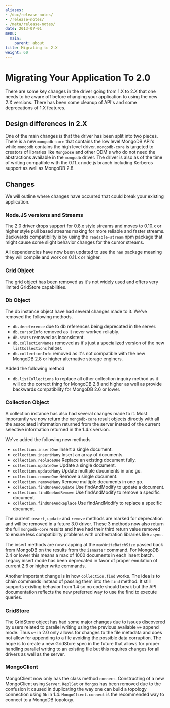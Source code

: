 ```yaml
---
aliases:
- /doc/release-notes/
- /release-notes/
- /meta/release-notes/
date: 2013-07-01
menu:
  main:
    parent: about
title: Migrating to 2.X
weight: 60
---
```

# Migrating Your Application To 2.0
There are some key changes in the driver going from 1.X to 2.X that one needs to be aware off before changing your application to using the new 2.X versions. There has been some cleanup of API's and some deprecations of 1.X features.

## Design differences in 2.X
One of the main changes is that the driver has been split into two pieces. There is a new `mongodb-core` that contains the low level MongoDB API's while `mongodb` contains the high level driver. `mongodb-core` is targeted to creators of libraries like `Mongoose` and other ODM's who do not need the abstractions available in the `mongodb` driver. The driver is also as of the time of writing compatible with the 0.11.x node.js branch including Kerberos support as well as MongoDB 2.8.

## Changes
We will outline where changes have occurred that could break your existing application.

### Node.JS versions and Streams
The 2.0 driver drops support for 0.8.x style streams and moves to 0.10.x or higher style pull based streams making for more reliable and faster streams. Backwards compatibility is by using the `readable-stream` npm package that might cause some slight behavior changes for the cursor streams.

All dependencies have now been updated to use the `nan` package meaning they will compile and work on 0.11.x or higher.

### Grid Object
The grid object has been removed as it's not widely used and offers very limited GridStore capabilities.

### Db Object
The db instance object have had several changes made to it. We've removed the following methods.

* `db.dereference` due to db references being deprecated in the server.
* `db.cursorInfo` removed as it never worked reliably.
* `db.stats` removed as inconsistent.
* `db.collectionNames` removed as it's just a specialized version of the new `listCollections` helper.
* `db.collectionInfo` removed as it's not compatible with the new MongoDB 2.8 or higher alternative storage enginers.

Added the following method

* `db.listCollections` to replace all other collection inquiry method as it will do the correct thing for MongoDB 2.8 and higher as well as provide backwards compatibility for MongoDB 2.6 or lower.

### Collection Object
A collection instance has also had several changes made to it. Most importantly we now return the `mongodb-core` result objects directly with all the associated information returned from the server instead of the current selective information returned in the 1.4.x version.

We've added the following new methods

* `collection.insertOne` Insert a single document.
* `collection.insertMany` Insert an array of documents.
* `collection.replaceOne` Replace an existing document fully.
* `collection.updateOne` Update a single document.
* `collection.updateMany` Update multiple documents in one go.
* `collection.removeOne` Remove a single document.
* `collection.removeMany` Remove multiple documents in one go.
* `collection.findOneAndUpdate` Use findAndModify to update a document.
* `collection.findOneAndRemove` Use findAndModify to remove a specific document.
* `collection.findOneAndReplace` Use findAndModify to replace a specific document.

The current `insert`, `update` and `remove` methods are marked for deprecation and will be removed in a future 3.0 driver. These 3 methods now also return the full `mongodb-core` results and have had their third return value removed to ensure less compatibility problems with orchestration libraries like `async`.

The insert methods are now capping at the `maxWriteBatchSize` passed back from MongoDB on the results from the `ismaster` command. For MongoDB 2.4 or lower this means a max of 1000 documents in each insert batch. Legacy insert mode has been deprecated in favor of proper emulation of current 2.6 or higher write commands.

Another important change is in how `collection.find` works. The idea is to chain commands instead of passing them into the `find` method. It still supports existing behavior from 1.4 so no code should break but the API documentation reflects the new preferred way to use the find to execute queries.

### GridStore
The GridStore object has had some major changes due to issues discovered by users related to parallel writing using the previous available `w+` append mode. Thus `w+` in 2.0 only allows for changes to the file metadata and does not allow for appending to a file avoiding the possible data corruption. The hope is to create a new GridStore spec in the future that allows for proper handling parallel writing to an existing file but this requires changes for all drivers as well as the server.

### MongoClient
MongoClient now only has the class method `connect`. Constructing of a new MongoClient using `Server`, `ReplSet` or `Mongos` has been removed due to the confusion it caused in duplicating the way one can build a topology connection using `Db` in 1.4. `MongoClient.connect` is the recommended way to connect to a MongoDB topology.

